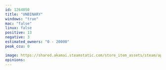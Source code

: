 ```yaml
---
id: 1264050
title: "UNBINARY"
windows: "true"
mac: "false"
linux: false
positive: 13
negative: 3
estimated_owners: "0 - 20000"
peak_ccu: 0

image: https://shared.akamai.steamstatic.com/store_item_assets/steam/apps/1264050/header.jpg?t=1705505257
opinions:
---
```


